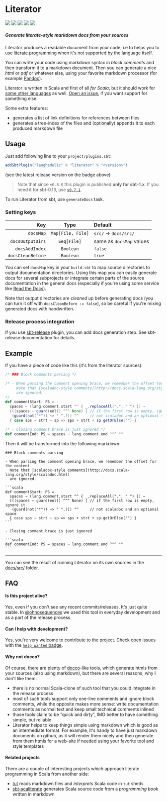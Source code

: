 Literator
=========

[![](https://travis-ci.org/laughedelic/literator.svg?branch=master)](https://travis-ci.org/laughedelic/literator)
[![](https://img.shields.io/codacy/c2832c4f21654f1083c95a5bcc202119.svg)](https://www.codacy.com/app/laughedelic/literator)
[![](https://img.shields.io/github/release/laughedelic/literator.svg)](https://github.com/laughedelic/literator/releases/latest)
[![](https://img.shields.io/badge/license-AGPLv3-blue.svg)](https://www.tldrlegal.com/l/agpl-3.0)
[![](https://img.shields.io/badge/contact-gitter_chat-dd1054.svg)](https://gitter.im/laughedelic/literator)

##### Generate literate-style markdown docs from your sources

Literator produces a readable document from your code, i.e to helps you to use [literate programming](http://en.wikipedia.org/wiki/Literate_programming) when it's not supported by the language itself.

You can write your code using markdown syntax in _block comments_ and then transform it to a markdown document. Then you can generate a nice _html_ or _pdf_ or whatever else, using your favorite markdown processor (for example [Pandoc](http://pandoc.org)).

Literator is written in Scala and first of all _for Scala_, but it should work for [some other languages](docs/src/lib/LanguageMap.scala.md) as well. [Open an issue](https://github.com/laughedelic/literator/issues/new), if you want support for something else.

Some extra features:

- generates a list of link definitions for references between files
- generates a tree-index of the files and (optionally) appends it to each produced markdown file


## Usage

Just add following line to your `project/plugins.sbt`:

```scala
addSbtPlugin("laughedelic" % "literator" % "<version>")
```

(see the latest release version on the badge above)

> Note that since `v0.8.0` this plugin is published **only for sbt-1.x**. If you need it for sbt-0.13, use [`v0.7.1`](https://github.com/laughedelic/literator/tree/v0.7.1).

To run Literator from sbt, use `generateDocs` task.


### Setting keys

|               Key |       Type        | Default                  |
|------------------:|:-----------------:|:-------------------------|
|         `docsMap` | `Map[File, File]` | `src/` → `docs/src/`     |
|  `docsOutputDirs` |    `Seq[File]`    | same as `docsMap` values |
|    `docsAddIndex` |     `Boolean`     | `false`                  |
| `docsCleanBefore` |     `Boolean`     | `true`                   |

You can set `docsMap` key in your `build.sbt` to map source directories to output documentation directories. Using this map you can easily generate docs for several subprojects or integrate certain parts of the source documentation in the general docs (especially if you're using some service like [Read the Docs](https://readthedocs.org)).

Note that output directories are _cleaned up_ before generating docs (you can turn it off with `docsCleanBefore := false`), so be careful if you're mixing generated docs with handwritten.

<!-- TODO: write about index and internal links usage -->


### Release process integration

If you use [sbt-release](https://github.com/sbt/sbt-release) plugin, you can add docs generation step. See sbt-release documentation for details.


## Example

If you have a piece of code like this (it's from the literator sources):

```scala
/* ### Block comments parsing */

/* - When parsing the comment opening brace, we remember the offset for the content
     Note that [scaladoc-style comments](http://docs.scala-lang.org/style/scaladoc.html)
     are ignored.
*/
def commentStart: PS =
  spaces ~ (lang.comment.start ^^ { _.replaceAll(".", " ") }) ~
  (((spaces ~ guard(eol)) ^^^ None) | // if the first row is empty, ignore it
   (guard(not("*")) ~> " ".?)) ^^     // not scaladoc and an optional space
  { case sps ~ strt ~ sp => sps + strt + sp.getOrElse("") }

/* - Closing comment brace is just ignored */
def commentEnd: PS = spaces ~ lang.comment.end ^^^ ""
```

Then it will be transformed into the following markdown:

    ### Block comments parsing

    - When parsing the comment opening brace, we remember the offset for the content
      Note that [scaladoc-style comments](http://docs.scala-lang.org/style/scaladoc.html)
      are ignored.

    ```scala
    def commentStart: PS =
      spaces ~ (lang.comment.start ^^ { _.replaceAll(".", " ") }) ~
      (((spaces ~ guard(eol)) ^^^ None) | // if the first row is empty, ignore it
       (guard(not("*")) ~> " ".?)) ^^     // not scaladoc and an optional space
      { case sps ~ strt ~ sp => sps + strt + sp.getOrElse("") }
    ```

    - Closing comment brace is just ignored

    ```scala
    def commentEnd: PS = spaces ~ lang.comment.end ^^^ ""
    ```

----

You can see the result of running Literator on its own sources in the [docs/src/](docs/src/) folder.



## FAQ

#### Is this project alive?

Yes, even if you don't see any recent commits/releases. It's just quite stable. In [@ohnosequences](https://github.com/ohnosequences) we used this tool in everyday development and as a part of the release process.

#### Can I help with development?

Yes, you're very welcome to contribute to the project. Check open issues with the [`help wanted` badge](https://github.com/laughedelic/literator/issues?q=is%3Aissue+is%3Aopen+label%3A%22help+wanted%22).

#### Why not docco?

Of course, there are plenty of [docco](http://jashkenas.github.io/docco/)-like tools, which generate htmls from your sources (also using markdown), but there are several reasons, why I don't like them:

- there is no normal Scala-clone of such tool that you could integrate in the release process
- most of such tools support only one-line comments and ignore block comments, while the opposite makes more sense: write documentation comments as normal text and keep small technical comments inlined
- those tools claim to be "quick and dirty", IMO better to have something simple, but reliable
- Literator helps to keep things simple using markdown which is good as an intermediate format. For example, it's handy to have just markdown documents on github, as it will render them nicely and then generate from them htmls for a web-site if needed using your favorite tool and style templates

#### Related projects

There are a couple of interesting projects which approach literate programming in Scala from another side:

* [tut](https://github.com/tpolecat/tut) reads markdown files and _interprets_ Scala code in `tut` sheds
* [sbt-scaliterate](https://github.com/wookietreiber/sbt-scaliterate) generates Scala source code from a _programming book_ written in markdown
